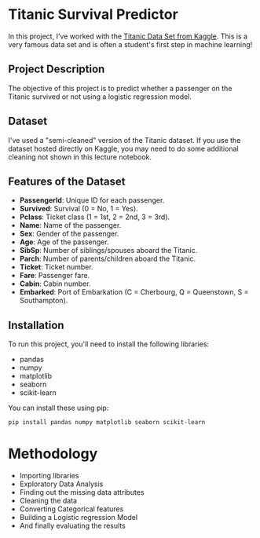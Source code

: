 # Titanic Survival Predictor

In this project, I've worked with the [Titanic Data Set from Kaggle](https://www.kaggle.com/c/titanic). This is a very famous data set and is often a student's first step in machine learning!

## Project Description

The objective of this project is to predict whether a passenger on the Titanic survived or not using a logistic regression model.

## Dataset

I've used a "semi-cleaned" version of the Titanic dataset. If you use the dataset hosted directly on Kaggle, you may need to do some additional cleaning not shown in this lecture notebook.

## Features of the Dataset

- **PassengerId**: Unique ID for each passenger.
- **Survived**: Survival (0 = No, 1 = Yes).
- **Pclass**: Ticket class (1 = 1st, 2 = 2nd, 3 = 3rd).
- **Name**: Name of the passenger.
- **Sex**: Gender of the passenger.
- **Age**: Age of the passenger.
- **SibSp**: Number of siblings/spouses aboard the Titanic.
- **Parch**: Number of parents/children aboard the Titanic.
- **Ticket**: Ticket number.
- **Fare**: Passenger fare.
- **Cabin**: Cabin number.
- **Embarked**: Port of Embarkation (C = Cherbourg, Q = Queenstown, S = Southampton).

## Installation

To run this project, you'll need to install the following libraries:

- pandas
- numpy
- matplotlib
- seaborn
- scikit-learn

You can install these using pip:

```bash
pip install pandas numpy matplotlib seaborn scikit-learn
```

# Methodology

- Importing libraries
- Exploratory Data Analysis
- Finding out the missing data attributes
- Cleaning the data
- Converting Categorical features
- Building a Logistic regression Model
- And finally evaluating the results
